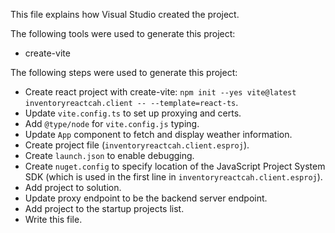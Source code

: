 This file explains how Visual Studio created the project.

The following tools were used to generate this project:
- create-vite

The following steps were used to generate this project:
- Create react project with create-vite: `npm init --yes vite@latest inventoryreactcah.client -- --template=react-ts`.
- Update `vite.config.ts` to set up proxying and certs.
- Add `@type/node` for `vite.config.js` typing.
- Update `App` component to fetch and display weather information.
- Create project file (`inventoryreactcah.client.esproj`).
- Create `launch.json` to enable debugging.
- Create `nuget.config` to specify location of the JavaScript Project System SDK (which is used in the first line in `inventoryreactcah.client.esproj`).
- Add project to solution.
- Update proxy endpoint to be the backend server endpoint.
- Add project to the startup projects list.
- Write this file.
